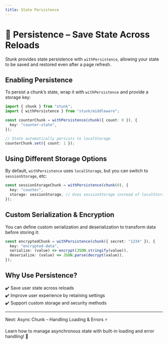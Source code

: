 ```yaml
---
title: State Persistence
---
```


# 💾 Persistence – Save State Across Reloads

Stunk provides state persistence with `withPersistence`, allowing your state to be saved and restored even after a page refresh.

## Enabling Persistence

To persist a chunk’s state, wrap it with `withPersistence` and provide a storage key:

```typescript
import { chunk } from "stunk";
import { withPersistence } from "stunk/middleware";

const counterChunk = withPersistence(chunk({ count: 0 }), {
  key: "counter-state",
});

// State automatically persists to localStorage
counterChunk.set({ count: 1 });
```

## Using Different Storage Options

By default, `withPersistence` uses `localStorage`, but you can switch to `sessionStorage`, etc:

```typescript
const sessionStorageChunk = withPersistence(chunk(0), {
  key: "counter",
  storage: sessionStorage, // Uses sessionStorage instead of localStorage
});
```

## Custom Serialization & Encryption

You can define custom serialization and deserialization to transform data before storing it:

```typescript
const encryptedChunk = withPersistence(chunk({ secret: "1234" }), {
  key: "encrypted-data",
  serialize: (value) => encrypt(JSON.stringify(value)),
  deserialize: (value) => JSON.parse(decrypt(value)),
});
```

## Why Use Persistence?

✔️ Save user state across reloads  
✔️ Improve user experience by retaining settings  
✔️ Support custom storage and security methods

---

Next: Async Chunk – Handling Loading & Errors ⚡

Learn how to manage asynchronous state with built-in loading and error handling! 🚀

